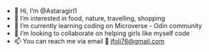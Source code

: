 - 👋 Hi, I’m @Astaragirl1
- 👀 I’m interested in food, nature, travelling, shopping
- 🌱 I’m currently learning coding on Microverse - Odin community
- 💞️ I’m looking to collaborate on helping girls like myself code
- 📫 You can reach me via email 📧 jfoli76@gmail.com

<!---
Astaragirl1/Astaragirl1 is a ✨ special ✨ repository because its `README.md` (this file) appears on your GitHub profile.
You can click the Preview link to take a look at your changes.
--->
